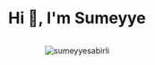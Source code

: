 <h1 align="center">Hi 👋, I'm Sumeyye</h1>


<div style="display: flex; justify-content: center; align-items: center;">
  <p><img src="https://github-readme-stats.vercel.app/api/top-langs?username=sumeyyesabirli&show_icons=true&theme=dracula&locale=en&layout=compact" alt="sumeyyesabirli" /></p>
</div>
